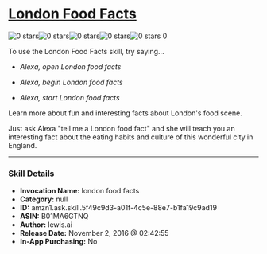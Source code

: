 # [London Food Facts](http://alexa.amazon.com/#skills/amzn1.ask.skill.5f49c9d3-a01f-4c5e-88e7-b1fa19c9ad19)
![0 stars](../../images/ic_star_border_black_18dp_1x.png)![0 stars](../../images/ic_star_border_black_18dp_1x.png)![0 stars](../../images/ic_star_border_black_18dp_1x.png)![0 stars](../../images/ic_star_border_black_18dp_1x.png)![0 stars](../../images/ic_star_border_black_18dp_1x.png) 0

To use the London Food Facts skill, try saying...

* *Alexa, open London food facts*

* *Alexa, begin London food facts*

* *Alexa, start London food facts*

Learn more about fun and interesting facts about London's food scene. 

Just ask Alexa "tell me a London food fact" and she will teach you an interesting fact about the eating habits and culture of this wonderful city in England.

***

### Skill Details

* **Invocation Name:** london food facts
* **Category:** null
* **ID:** amzn1.ask.skill.5f49c9d3-a01f-4c5e-88e7-b1fa19c9ad19
* **ASIN:** B01MA6GTNQ
* **Author:** lewis.ai
* **Release Date:** November 2, 2016 @ 02:42:55
* **In-App Purchasing:** No
